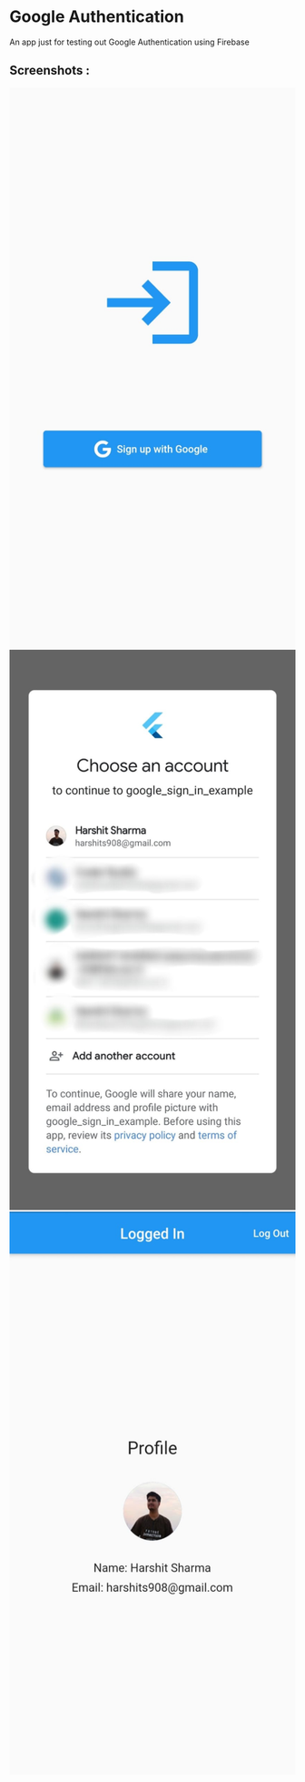 # Google Authentication

An app just for testing out Google Authentication using Firebase

## Screenshots :
![](ss1.jpeg)
![](ss2.jpeg)
![](ss3.jpeg)